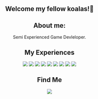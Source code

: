 
<h2 align="center">Welcome my fellow koalas!👋</h2>

<h2 align="center"> About me:</h2>
<p align="center">
 Semi Experienced Game Devleloper. <br>
</p>

<h2 align="center">My Experiences</h2>

<div align="center">
    <img class="js" src="https://img.shields.io/badge/JavaScript-F7DF1E?style=for-the-badge&amp;logo=javascript&amp;logoColor=black">
    <img class="csharp" src="https://img.shields.io/badge/C%23-239120?style=for-the-badge&amp;logo=c-sharp&amp;logoColor=white">
    <img class="cpp" src="https://img.shields.io/badge/C++-00599C?style=for-the-badge&amp;logo=c%2B%2B&amp;logoColor=white">
    <img class="lua" src="https://img.shields.io/badge/Lua-2C2D72?style=for-the-badge&amp;logo=lua&amp;logoColor=white">
    <img class="c" src="https://img.shields.io/badge/C-00599C?style=for-the-badge&amp;logo=c&amp;logoColor=white">
    <img class="rust" src="https://img.shields.io/badge/Rust-000000?style=for-the-badge&amp;logo=rust&amp;logoColor=white">
    <img class="vsc" src="https://img.shields.io/badge/VSC-404D59?style=for-the-badge&amp;logo=VISUALSTUDIOCODE&amp;logoColor=0078d7">
    <img class="unity" src="https://img.shields.io/badge/Unity-100000?style=for-the-badge&amp;logo=unity&amp;logoColor=white">
    <img class="roblox studio" src="https://img.shields.io/badge/Roblox-000000?style=for-the-badge&amp;logo=roblox&amp;logoColor=blue">
</div>



<h2 align="center">Find Me</h2>
 <p align="center">
    <a href="https://discord.gg/8HwggqPQ5u" alt="Koala Studios">
        <img src="https://img.shields.io/badge/Discord-7289DA?style=for-the-badge&logo=discord&logoColor=white">
    </a>

 </p>
